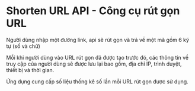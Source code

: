 # Shorten URL API - Công cụ rút gọn URL

Người dùng nhập một đường link, api sẽ rút gọn và trả về một mã gồm 6 ký tự (số và chữ)

Mỗi khi người dùng vào URL rút gọn đã được tạo trước đó, các thông tin về truy cập của người dùng sẽ được lưu lại bao gồm, địa chỉ IP, trình duyệt, thiết bị và thời gian. 

Ứng dụng cung cấp số liệu thống kê số lần mỗi URL rút gọn được sử dụng.

